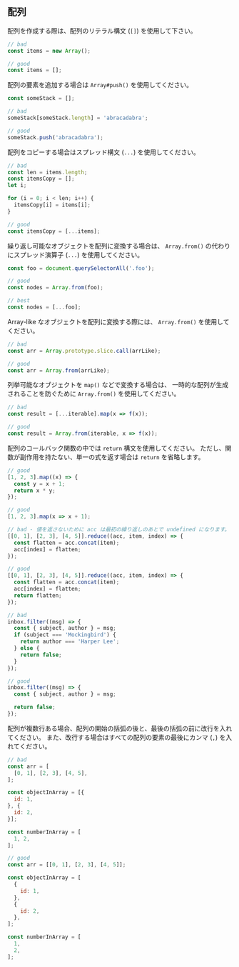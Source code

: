 ## 配列

配列を作成する際は、配列のリテラル構文 (`[]`) を使用して下さい。

```js
// bad
const items = new Array();

// good
const items = [];
```

配列の要素を追加する場合は `Array#push()` を使用してください。

```js
const someStack = [];

// bad
someStack[someStack.length] = 'abracadabra';

// good
someStack.push('abracadabra');
```

配列をコピーする場合はスプレッド構文 (`...`) を使用してください。

```js
// bad
const len = items.length;
const itemsCopy = [];
let i;

for (i = 0; i < len; i++) {
  itemsCopy[i] = items[i];
}

// good
const itemsCopy = [...items];
```

繰り返し可能なオブジェクトを配列に変換する場合は、 `Array.from()` の代わりにスプレッド演算子 (`...`) を使用してください。

```js
const foo = document.querySelectorAll('.foo');

// good
const nodes = Array.from(foo);

// best
const nodes = [...foo];
```

Array-like なオブジェクトを配列に変換する際には、 `Array.from()` を使用してください。

```js
// bad
const arr = Array.prototype.slice.call(arrLike);

// good
const arr = Array.from(arrLike);
```

列挙可能なオブジェクトを `map()` などで変換する場合は、 一時的な配列が生成されることを防ぐために `Array.from()` を使用してください。

```js
// bad
const result = [...iterable].map(x => f(x));

// good
const result = Array.from(iterable, x => f(x));
```

配列のコールバック関数の中では `return` 構文を使用してください。
ただし、関数が副作用を持たない、単一の式を返す場合は `return` を省略します。

```js
// good
[1, 2, 3].map((x) => {
  const y = x + 1;
  return x * y;
});

// good
[1, 2, 3].map(x => x + 1);

// bad - 値を返さないために acc は最初の繰り返しのあとで undefined になります。
[[0, 1], [2, 3], [4, 5]].reduce((acc, item, index) => {
  const flatten = acc.concat(item);
  acc[index] = flatten;
});

// good
[[0, 1], [2, 3], [4, 5]].reduce((acc, item, index) => {
  const flatten = acc.concat(item);
  acc[index] = flatten;
  return flatten;
});

// bad
inbox.filter((msg) => {
  const { subject, author } = msg;
  if (subject === 'Mockingbird') {
    return author === 'Harper Lee';
  } else {
    return false;
  }
});

// good
inbox.filter((msg) => {
  const { subject, author } = msg;

  return false;
});
```

配列が複数行ある場合、配列の開始の括弧の後と、最後の括弧の前に改行を入れてください。
また、改行する場合はすべての配列の要素の最後にカンマ (`,`) を入れてください。

```js
// bad
const arr = [
  [0, 1], [2, 3], [4, 5],
];

const objectInArray = [{
  id: 1,
}, {
  id: 2,
}];

const numberInArray = [
  1, 2,
];

// good
const arr = [[0, 1], [2, 3], [4, 5]];

const objectInArray = [
  {
    id: 1,
  },
  {
    id: 2,
  },
];

const numberInArray = [
  1,
  2,
];
```